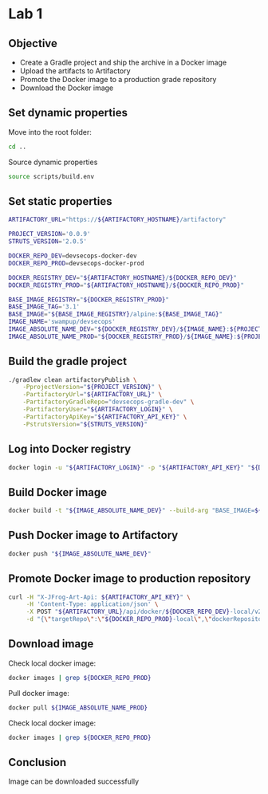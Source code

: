 # Lab 1

## Objective

- Create a Gradle project and ship the archive in a Docker image
- Upload the artifacts to Artifactory
- Promote the Docker image to a production grade repository
- Download the Docker image

## Set dynamic properties

Move into the root folder:
```bash
cd ..
```

Source dynamic properties

```bash
source scripts/build.env
```

## Set static properties

```bash
ARTIFACTORY_URL="https://${ARTIFACTORY_HOSTNAME}/artifactory"

PROJECT_VERSION='0.0.9'
STRUTS_VERSION='2.0.5'

DOCKER_REPO_DEV=devsecops-docker-dev
DOCKER_REPO_PROD=devsecops-docker-prod

DOCKER_REGISTRY_DEV="${ARTIFACTORY_HOSTNAME}/${DOCKER_REPO_DEV}"
DOCKER_REGISTRY_PROD="${ARTIFACTORY_HOSTNAME}/${DOCKER_REPO_PROD}"

BASE_IMAGE_REGISTRY="${DOCKER_REGISTRY_PROD}"
BASE_IMAGE_TAG='3.1'
BASE_IMAGE="${BASE_IMAGE_REGISTRY}/alpine:${BASE_IMAGE_TAG}"
IMAGE_NAME='swampup/devsecops'
IMAGE_ABSOLUTE_NAME_DEV="${DOCKER_REGISTRY_DEV}/${IMAGE_NAME}:${PROJECT_VERSION}"
IMAGE_ABSOLUTE_NAME_PROD="${DOCKER_REGISTRY_PROD}/${IMAGE_NAME}:${PROJECT_VERSION}"
```

## Build the gradle project

```bash
./gradlew clean artifactoryPublish \
    -PprojectVersion="${PROJECT_VERSION}" \
    -PartifactoryUrl="${ARTIFACTORY_URL}" \
    -PartifactoryGradleRepo="devsecops-gradle-dev" \
    -PartifactoryUser="${ARTIFACTORY_LOGIN}" \
    -PartifactoryApiKey="${ARTIFACTORY_API_KEY}" \
    -PstrutsVersion="${STRUTS_VERSION}"
```

## Log into Docker registry

```bash
docker login -u "${ARTIFACTORY_LOGIN}" -p "${ARTIFACTORY_API_KEY}" "${DOCKER_REGISTRY_DEV}"
```

## Build Docker image

```bash
docker build -t "${IMAGE_ABSOLUTE_NAME_DEV}" --build-arg "BASE_IMAGE=${BASE_IMAGE}" .
```

## Push Docker image to Artifactory

```bash
docker push "${IMAGE_ABSOLUTE_NAME_DEV}"
```

## Promote Docker image to production repository

```bash
curl -H "X-JFrog-Art-Api: ${ARTIFACTORY_API_KEY}" \
     -H 'Content-Type: application/json' \
     -X POST "${ARTIFACTORY_URL}/api/docker/${DOCKER_REPO_DEV}-local/v2/promote" \
     -d "{\"targetRepo\":\"${DOCKER_REPO_PROD}-local\",\"dockerRepository\":\"${IMAGE_NAME}\"}"
```

## Download image

Check local docker image:
```bash
docker images | grep ${DOCKER_REPO_PROD}
```

Pull docker image:
```bash
docker pull ${IMAGE_ABSOLUTE_NAME_PROD}
```

Check local docker image:
```bash
docker images | grep ${DOCKER_REPO_PROD}
```

## Conclusion

Image can be downloaded successfully